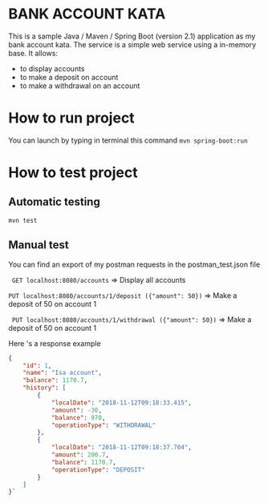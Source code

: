 # BANK ACCOUNT KATA



This is a sample Java / Maven / Spring Boot (version 2.1) application as my bank account kata.
The service is a simple web service using a in-memory base. It allows:
- to display accounts
- to make a deposit on account
- to make a withdrawal on an account


# How to run project

You can launch by typing in terminal this command
`mvn spring-boot:run` 


# How to test project

## Automatic testing

`mvn test`

## Manual test

You can find an export of my postman requests in the postman_test.json file

`
GET localhost:8080/accounts`
=> Display all accounts

`
PUT localhost:8080/accounts/1/deposit ({"amount": 50})
`
=> Make a deposit of 50 on account 1

`
PUT localhost:8080/accounts/1/withdrawal ({"amount": 50})`
=> Make a deposit of 50 on account 1

Here 's a response example

```json
{
    "id": 1,
    "name": "Isa account",
    "balance": 1170.7,
    "history": [
        {
            "localDate": "2018-11-12T09:18:33.415",
            "amount": -30,
            "balance": 970,
            "operationType": "WITHDRAWAL"
        },
        {
            "localDate": "2018-11-12T09:18:37.704",
            "amount": 200.7,
            "balance": 1170.7,
            "operationType": "DEPOSIT"
        }
    ]
}`







